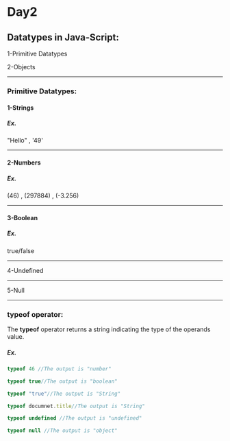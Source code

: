 # Day2

## Datatypes in Java-Script:
1-Primitive Datatypes

2-Objects

---
### Primitive Datatypes:
#### 1-Strings
##### Ex.
"Hello" , '49'

----
#### 2-Numbers
##### Ex.
(46) , (297884) , (-3.256)

---
#### 3-Boolean
##### Ex.
true/false

---
4-Undefined

---
5-Null

---

### typeof operator:
The **typeof** operator returns a string indicating the type of the operands value.

##### Ex.
```javascript
typeof 46 //The output is "number"

typeof true//The output is "boolean"

typeof "true"//The output is "String"

typeof documnet.title//The output is "String"

typeof undefined //The output is "undefined"

typeof null //The output is "object"
```


